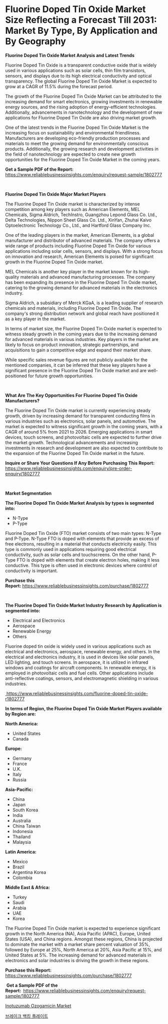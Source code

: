 <p><h1>Fluorine Doped Tin Oxide Market Size Reflecting a Forecast Till 2031: Market By Type, By Application and By Geography</h1></p><p><strong>Fluorine Doped Tin Oxide Market Analysis and Latest Trends</strong></p>
<p><p>Fluorine Doped Tin Oxide is a transparent conductive oxide that is widely used in various applications such as solar cells, thin film transistors, sensors, and displays due to its high electrical conductivity and optical transparency. The global Fluorine Doped Tin Oxide Market is expected to grow at a CAGR of 11.5% during the forecast period.</p><p>The growth of the Fluorine Doped Tin Oxide Market can be attributed to the increasing demand for smart electronics, growing investments in renewable energy sources, and the rising adoption of energy-efficient technologies. Additionally, advancements in nanotechnology and the development of new applications for Fluorine Doped Tin Oxide are also driving market growth.</p><p>One of the latest trends in the Fluorine Doped Tin Oxide Market is the increasing focus on sustainability and environmental friendliness. Manufacturers are developing eco-friendly production processes and materials to meet the growing demand for environmentally conscious products. Additionally, the growing research and development activities in the field of nanotechnology are expected to create new growth opportunities for the Fluorine Doped Tin Oxide Market in the coming years.</p></p>
<p><strong>Get a Sample PDF of the Report:&nbsp;</strong> <a href="https://www.reliablebusinessinsights.com/enquiry/request-sample/1802777">https://www.reliablebusinessinsights.com/enquiry/request-sample/1802777</a></p>
<p>&nbsp;</p>
<p><strong>Fluorine Doped Tin Oxide Major Market Players</strong></p>
<p><p>The Fluorine Doped Tin Oxide market is characterized by intense competition among key players such as American Elements, MEL Chemicals, Sigma Aldrich, TechInstro, Guangzhou Lepond Glass Co. Ltd., Delta Technologies, Nippon Sheet Glass Co. Ltd., XinYan, Zhuhai Kaivo Optoelectronic Technology Co., Ltd., and Hartford Glass Company Inc.</p><p>One of the leading players in the market, American Elements, is a global manufacturer and distributor of advanced materials. The company offers a wide range of products including Fluorine Doped Tin Oxide for various applications including solar cells, sensors, and displays. With a strong focus on innovation and research, American Elements is poised for significant growth in the Fluorine Doped Tin Oxide market.</p><p>MEL Chemicals is another key player in the market known for its high-quality materials and advanced manufacturing processes. The company has been expanding its presence in the Fluorine Doped Tin Oxide market, catering to the growing demand for advanced materials in the electronics industry.</p><p>Sigma Aldrich, a subsidiary of Merck KGaA, is a leading supplier of research chemicals and materials, including Fluorine Doped Tin Oxide. The company's strong distribution network and global reach have positioned it as a key player in the market.</p><p>In terms of market size, the Fluorine Doped Tin Oxide market is expected to witness steady growth in the coming years due to the increasing demand for advanced materials in various industries. Key players in the market are likely to focus on product innovation, strategic partnerships, and acquisitions to gain a competitive edge and expand their market share.</p><p>While specific sales revenue figures are not publicly available for the mentioned companies, it can be inferred that these key players have a significant presence in the Fluorine Doped Tin Oxide market and are well-positioned for future growth opportunities.</p></p>
<p>&nbsp;</p>
<p><strong>What Are The Key Opportunities For Fluorine Doped Tin Oxide Manufacturers?</strong></p>
<p><p>The Fluorine Doped Tin Oxide market is currently experiencing steady growth, driven by increasing demand for transparent conducting films in various industries such as electronics, solar panels, and automotive. The market is expected to witness significant growth in the coming years, with a CAGR of around 5% from 2021 to 2026. Emerging applications in smart devices, touch screens, and photovoltaic cells are expected to further drive the market growth. Technological advancements and increasing investments in research and development are also expected to contribute to the expansion of the Fluorine Doped Tin Oxide market in the future.</p></p>
<p><strong>Inquire or Share Your Questions If Any Before Purchasing This Report:</strong> <a href="https://www.reliablebusinessinsights.com/enquiry/pre-order-enquiry/1802777">https://www.reliablebusinessinsights.com/enquiry/pre-order-enquiry/1802777</a></p>
<p>&nbsp;</p>
<p><strong>Market Segmentation</strong></p>
<p><strong>The Fluorine Doped Tin Oxide Market Analysis by types is segmented into:</strong></p>
<p><ul><li>N-Type</li><li>P-Type</li></ul></p>
<p><p>Fluorine Doped Tin Oxide (FTO) market consists of two main types: N-Type and P-Type. N-Type FTO is doped with elements that provide an excess of free electrons, resulting in a material that conducts electricity easily. This type is commonly used in applications requiring good electrical conductivity, such as solar cells and touchscreens. On the other hand, P-Type FTO is doped with elements that create electron holes, making it less conductive. This type is often used in electronic devices where control of conductivity is important.</p></p>
<p><strong>Purchase this Report:&nbsp;</strong><a href="https://www.reliablebusinessinsights.com/purchase/1802777">https://www.reliablebusinessinsights.com/purchase/1802777</a></p>
<p>&nbsp;</p>
<p><strong>The Fluorine Doped Tin Oxide Market Industry Research by Application is segmented into:</strong></p>
<p><ul><li>Electrical and Electronics</li><li>Aerospace</li><li>Renewable Energy</li><li>Others</li></ul></p>
<p><p>Fluorine doped tin oxide is widely used in various applications such as electrical and electronics, aerospace, renewable energy, and others. In the electrical and electronics industry, it is used in devices like solar panels, LED lighting, and touch screens. In aerospace, it is utilized in infrared windows and coatings for aircraft components. In renewable energy, it is employed in photovoltaic cells and fuel cells. Other applications include anti-reflective coatings, sensors, and electromagnetic shielding in various industries.</p></p>
<p><a href="https://www.reliablebusinessinsights.com/fluorine-doped-tin-oxide-r1802777">&nbsp;https://www.reliablebusinessinsights.com/fluorine-doped-tin-oxide-r1802777</a></p>
<p><strong>In terms of Region, the Fluorine Doped Tin Oxide Market Players available by Region are:</strong></p>
<p>
    <p> <strong> North America: </strong>
        <ul>
            <li>United States</li>
            <li>Canada</li>
        </ul>
        </p> 
    <p> <strong> Europe: </strong>
        <ul>
            <li>Germany</li>
            <li>France</li>
            <li>U.K.</li>
            <li>Italy</li>
            <li>Russia</li>
        </ul>
        </p> 
    <p> <strong> Asia-Pacific: </strong>
        <ul>
            <li>China</li>
            <li>Japan</li>
            <li>South Korea</li>
            <li>India</li>
            <li>Australia</li>
            <li>China Taiwan</li>
            <li>Indonesia</li>
            <li>Thailand</li>
            <li>Malaysia</li>
        </ul>
        </p> 
    <p> <strong> Latin America: </strong>
        <ul>
            <li>Mexico</li>
            <li>Brazil</li>
            <li>Argentina Korea</li>
            <li>Colombia</li>
        </ul>
        </p> 
    <p> <strong> Middle East & Africa: </strong>
        <ul>
            <li>Turkey</li>
            <li>Saudi</li>
            <li>Arabia</li>
            <li>UAE</li>
            <li>Korea</li>
        </ul>
    </p>
    </p>
<p><p>The Fluorine Doped Tin Oxide market is expected to experience significant growth in the North America (NA), Asia Pacific (APAC), Europe, United States (USA), and China regions. Amongst these regions, China is projected to dominate the market with a market share percent valuation of 35%, followed by Europe at 25%, North America at 20%, Asia Pacific at 15%, and United States at 5%. The increasing demand for advanced materials in electronics and solar industries is driving the growth in these regions.</p></p>
<p><strong>Purchase this Report: </strong><a href="https://www.reliablebusinessinsights.com/purchase/1802777">https://www.reliablebusinessinsights.com/purchase/1802777</a></p>
<p>&nbsp;<strong>Get a Sample PDF of the Report:&nbsp;&nbsp;</strong><a href="https://www.reliablebusinessinsights.com/enquiry/request-sample/1802777">https://www.reliablebusinessinsights.com/enquiry/request-sample/1802777</a></p>
<p><strong></strong></p>
<p><p><a href="https://issuu.com/reportprime-2/docs/inotuzumab-ozogamicin-market-size-2030.pptx">Inotuzumab Ozogamicin Market</a></p><p><a href="https://github.com/mpodehpw07370073/Market-Research-Report-List-3/blob/main/93308856530.md">브레이크 백킹 플레이트</a></p></p>